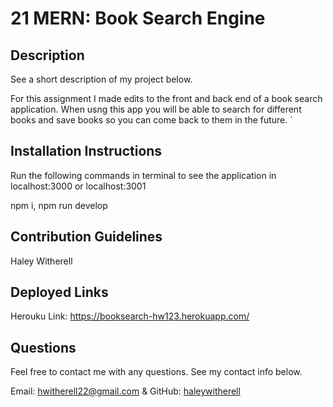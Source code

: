 # 21 MERN: Book Search Engine

## Description

See a short description of my project below.

For this assignment I made edits to the front and back end of a book search application. When usng this app you will be able to search for different books and save books so you can come back to them in the future. `

## Installation Instructions

Run the following commands in terminal to see the application in localhost:3000 or localhost:3001

npm i, npm run develop

## Contribution Guidelines

Haley Witherell

## Deployed Links 

Herouku Link: https://booksearch-hw123.herokuapp.com/

## Questions

Feel free to contact me with any questions. See my contact info below.

Email: hwitherell22@gmail.com & GitHub: [haleywitherell](https://github.com/haleywitherell)